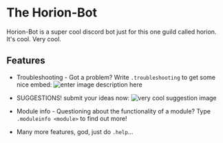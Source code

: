 # The Horion-Bot
Horion-Bot is a super cool discord bot just for this one guild called horion. It's cool. Very cool.

## Features
- Troubleshooting - Got a problem? Write `.troubleshooting` to get some nice embed: ![enter image description here](https://images.nutreon.xyz/EBZAygrN.png?key=G9WIK)

- SUGGESTIONS! submit your ideas now: ![very cool suggestion image](https://images.nutreon.xyz/8ZUofqMK.png?key=gCLif)

- Module info - Questioning about the functionality of a module? Type `.moduleinfo <module>` to find out more!

- Many more features, god, just do `.help`...
